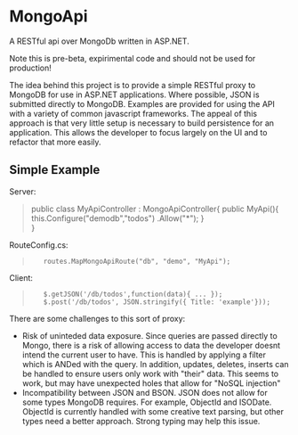 MongoApi
========

A RESTful api over MongoDb written in ASP.NET.

Note this is pre-beta, expirimental code and should not be used for production! 

The idea behind this project is to provide a simple RESTful proxy to MongoDB for use in ASP.NET applications.  Where possible, JSON is submitted directly to MongoDB.  Examples are provided for using the API with a variety of common javascript frameworks.  The appeal of this approach is that very little setup is necessary to build persistence for an application.  This allows the developer to focus largely on the UI and to refactor that more easily.

Simple Example
--------------

Server:

>	 public class MyApiController : MongoApiController{
>		public MyApi(){
>			this.Configure("demodb","todos")
>			    .Allow("*");
>		}	
>	 }

RouteConfig.cs:

>        routes.MapMongoApiRoute("db", "demo", "MyApi");

Client:

>        $.getJSON('/db/todos',function(data){ ... });
>        $.post('/db/todos', JSON.stringify({ Title: 'example'}));



There are some challenges to this sort of proxy:

* Risk of uninteded data exposure.  Since queries are passed directly to Mongo, there is a risk of allowing access to data the developer doesnt intend the current user to have.  This is handled by applying a filter which is ANDed with the query.  In addition, updates, deletes, inserts can be handled to ensure users only work with "their" data. This seems to work, but may have unexpected holes that allow for "NoSQL injection"
* Incompatibility between JSON and BSON.  JSON does not allow for some types MongoDB requires.  For example, ObjectId and ISODate.  ObjectId is currently handled with some creative text parsing, but other types need a better approach.  Strong typing may help this issue.
